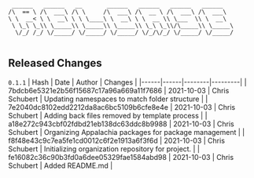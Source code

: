 ```
 ______   ______   __       ______   ______   ______   ______    
/\  == \ /\  ___\ /\ \     /\  ___\ /\  __ \ /\  ___\ /\  ___\   
\ \  __< \ \  __\ \ \ \____\ \  __\ \ \  __ \\ \___  \\ \  __\   
 \ \_\ \_\\ \_____\\ \_____\\ \_____\\ \_\ \_\\/\_____\\ \_____\ 
  \/_/ /_/ \/_____/ \/_____/ \/_____/ \/_/\/_/ \/_____/ \/_____/ 
                                                                 
```


## Released Changes

`0.1.1`
| Hash | Date | Author | Changes |
|------|------|--------|---------|
| 7bdcb6e5321e2b56f15687c17a96a669a11f7686 | 2021-10-03 | Chris Schubert | Updating namespaces to match folder structure |
| 7e2040dc8102edd2212da8ac6bc5109b6cfe8e4e | 2021-10-03 | Chris Schubert | Adding back files removed by template process |
| a18e272c943cbf02fdbd21eb138dc63ddc8b9988 | 2021-10-03 | Chris Schubert | Organizing Appalachia packages for package management |
| f8f48e43c9c7ea5fe1cd0012c6f2e1913a6f3f6d | 2021-10-03 | Chris Schubert | Initializing organization repository for project. |
| fe16082c36c90b3fd0a6dee05329fae1584abd98 | 2021-10-03 | Chris Schubert | Added README.md |
